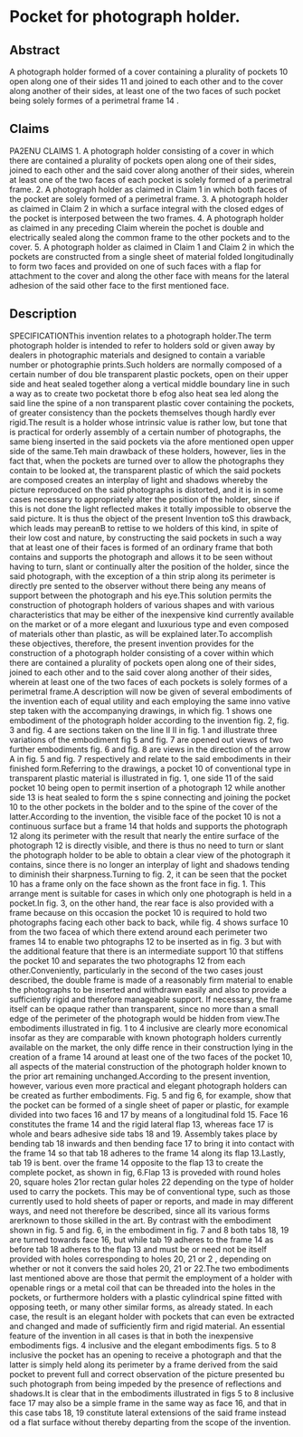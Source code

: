 # Pocket for photograph holder.

## Abstract
A photograph holder formed of a cover containing a plurality of pockets 10 open along one of their sides 11 and joined to each other and to the cover along another of their sides, at least one of the two faces of such pocket being solely formes of a perimetral frame 14 .

## Claims
PA2ENU CLAIMS 1. A photograph holder consisting of a cover in which there are contained a plurality of pockets open along one of their sides, joined to each other and the said cover along another of their sides, wherein at least one of the two faces of each pocket is solely formed of a perimetral frame. 2. A photograph holder as claimed in Claim 1 in which both faces of the pocket are solely formed of a perimetral frame. 3. A photograph holder as claimed in Claim 2 in which a surface integral with the closed edges of the pocket is interposed between the two frames. 4. A photograph holder as claimed in any preceding Claim wherein the pochet is double and electrically sealed along the common frame to the other pockets and to the cover. 5. A photograph holder as claimed in Claim 1 and Claim 2 in which the pockets are constructed from a single sheet of material folded longitudinally to form two faces and provided on one of such faces with a flap for attachment to the cover and along the other face with means for the lateral adhesion of the said other face to the first mentioned face.

## Description
SPECIFICATIONThis invention relates to a photograph holder.The term photograph holder is intended to refer to holders sold or given away by dealers in photographic materials and designed to contain a variable number or photographie prints.Such holders are normally composed of a certain number of dou ble transparent plastic pockets, open on their upper side and heat sealed together along a vertical middle boundary line in such a way as to create two pocketat thore b efog also heat sea led along the said line the spine of a non transparent plastic cover containing the pockets, of greater consistency than the pockets themselves though hardly ever rigid.The result is a holder whose intrinsic value is rather low, but tone that is practical for orderly assembly of a certain number of photographs, the same bieng inserted in the said pockets via the afore mentioned open upper side of the same.Teh main drawback of these holders, however, lies in the fact that, when the pockets are turned over to allow the photographs they contain to be looked at, the transparent plastic of which the said pockets are composed creates an interplay of light and shadows whereby the picture reproduced on the said photographs is distorted, and it is in some cases necessary to appropriately alter the position of the holder, since if this is not done the light reflected makes it totally impossible to observe the said picture. It is thus the object of the present Invention toS this drawback, which leads may pereanB to rettise to we holders of this kind, in spite of their low cost and nature, by constructing the said pockets in such a way that at least one of their faces is formed of an ordinary frame that both contains and supports the photograph and allows it to be seen without having to turn, slant or continually alter the position of the holder, since the said photograph, with the exception of a thin strip along its perimeter is directly pre sented to the observer without there being any means of support between the photograph and his eye.This solution permits the construction of photograph holders of various shapes and with various characteristics that may be either of the inexpensive kind currently available on the market or of a more elegant and luxurious type and even composed of materials other than plastic, as will be explained later.To accomplish these objectives, therefore, the present invention provides for the construction of a photograph holder consisting of a cover within which there are contained a plurality of pockets open along one of their sides, joined to each other and to the said cover along another of their sides, wherein at least one of the two faces of each pockets is solely formes of a perimetral frame.A description will now be given of several embodiments of the invention each of equal utility and each employing the same inno vative step taken with the accompanying drawings, in which fig. 1 shows one embodiment of the photograph holder according to the invention fig. 2, fig. 3 and fig. 4 are sections taken on the line II II in fig. 1 and illustrate three variations of the embodiment fig 5 and fig. 7 are opened out views of two further embodiments fig. 6 and fig. 8 are views in the direction of the arrow A in fig. 5 and fig. 7 respectively and relate to the said embodiments in their finished form.Referring to the drawings, a pocket 10 of conventional type in transparent plastic material is illustrated in fig. 1, one side 11 of the said pocket 10 being open to permit insertion of a photograph 12 while another side 13 is heat sealed to form the s spine connecting and joining the pocket 10 to the other pockets in the bolder and to the spine of the cover of the latter.According to the invention, the visible face of the pocket 10 is not a continuous surface but a frame 14 that holds and supports the photograph 12 along its perimeter with the result that nearly the entire surface of the photograph 12 is directly visible, and there is thus no need to turn or slant the photograph holder to be able to obtain a clear view of the photograph it contains, since there is no longer an interplay of light and shadows tending to diminish their sharpness.Turning to fig. 2, it can be seen that the pocket 10 has a frame only on the face shown as the front face in fig. 1. This arrange ment is suitable for cases in which only one photograph is held in a pocket.In fig. 3, on the other hand, the rear face is also provided with a frame because on this occasion the pocket 10 is required to hold two photographs facing each other back to back, while fig. 4 shows surface 10 from the two facea of which there extend around each perimeter two frames 14 to enable two phtographs 12 to be inserted as in fig. 3 but with the additional feature that there is an intermediate support 10 that stiffens the pocket 10 and separates the two photographs 12 from each other.Conveniently, particularly in the second of the two cases joust described, the double frame is made of a reasonably firm material to enable the photographs to be inserted and withdrawn easily and also to provide a sufficiently rigid and therefore manageable support. If necessary, the frame itself can be opaque rather than transparent, since no more than a small edge of the perimeter of the photograph would be hidden from view.The embodiments illustrated in fig. 1 to 4 inclusive are clearly more economical insofar as they are comparable with known photograph holders currently available on the market, the only diffe rence in their construction lying in the creation of a frame 14 around at least one of the two faces of the pocket 10, all aspects of the material construction of the photograph holder known to the prior art remaining unchanged.According to the present invention, however, various even more practical and elegant photograph holders can be created as further embodiments. Fig. 5 and fig 6, for example, show that the pocket can be formed of a single sheet of paper or plastic, for example divided into two faces 16 and 17 by means of a longitudinal fold 15. Face 16 constitutes the frame 14 and the rigid lateral flap 13, whereas face 17 is whole and bears adhesive side tabs 18 and 19. Assembly takes place by bending tab 18 inwards and then bending face 17 to bring it into contact with the frame 14 so that tab 18 adheres to the frame 14 along its flap 13.Lastly, tab 19 is bent. over the frame 14 opposite to the flap 13 to create the complete pocket, as shown in fig, 6.Flap 13 is proveded with round holes 20, square holes 21or rectan gular holes 22 depending on the type of holder used to carry the pockets. This may be of conventional type, such as those currently used to hold sheets of paper or reports, and made in may different ways, and need not therefore be described, since all its various forms arerknown to those skilled in the art. By contrast with the embodiment shown in fig. 5 and fig. 6, in the embodiment in fig. 7 and 8 both tabs 18, 19 are turned towards face 16, but while tab 19 adheres to the frame 14 as before tab 18 adheres to the flap 13 and must be or need not be itself provided with holes corresponding to holes 20, 21 or 2 , depending on whether or not it convers the said holes 20, 21 or 22.The two embodiments last mentioned above are those that permit the employment of a holder with openable rings or a metal coil that can be threaded into the holes in the pockets, or furthermore holders with a plastic cylindrical spine fitted with opposing teeth, or many other similar forms, as already stated. In each case, the result is an elegant holder with pockets that can even be extracted and changed and made of sufficiently firm and rigid material. An essential feature of the invention in all cases is that in both the inexpensive embodiments figs. 4 inclusive and the elegant embodiments figs. 5 to 8 inclusive the pocket has an opening to receive a photograph and that the latter is simply held along its perimeter by a frame derived from the said pocket to prevent full and correct observation of the picture presented bu such photograph from being impeded by the presence of reflections and shadows.It is clear that in the embodiments illustrated in figs 5 to 8 inclusive face 17 may also be a simple frame in the same way as face 16, and that in this case tabs 18, 19 constitute lateral extensions of the said frame instead od a flat surface without thereby departing from the scope of the invention.